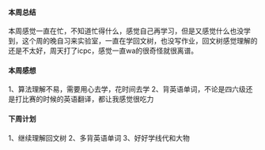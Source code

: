 #### 本周总结
本周感觉一直在忙，不知道忙得什么，感觉自己再学习，但是又感觉什么也没学到，这个周的晚自习来实验室，一直在学回文树，也没写作业，回文树感觉理解的还是不太好，周天打了icpc，感觉一直wa的很奇怪就很离谱。
#### 本周感想
1、算法理解不易，需要用心去学，花时间去学
2、背英语单词，不论是四六级还是打比赛的时候的英语翻译，都让我感觉很吃力
#### 下周计划
1、继续理解回文树
2、多背英语单词
3、好好学线代和大物

